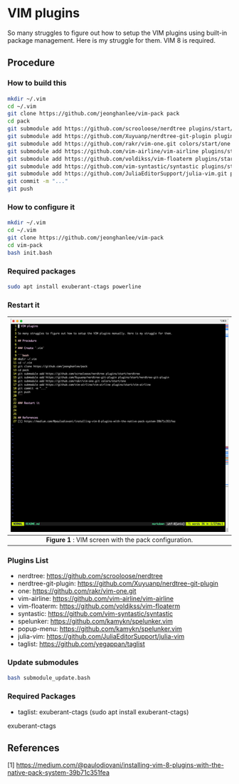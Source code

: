 # VIM plugins

So many struggles to figure out how to setup the VIM plugins using built-in package management. Here is my struggle for them. VIM 8 is required.

## Procedure

### How to build this

```bash
mkdir ~/.vim
cd ~/.vim
git clone https://github.com/jeonghanlee/vim-pack pack
cd pack
git submodule add https://github.com/scrooloose/nerdtree plugins/start/nerdtree
git submodule add https://github.com/Xuyuanp/nerdtree-git-plugin plugins/start/nerdtree-git-plugin
git submodule add https://github.com/rakr/vim-one.git colors/start/one
git submodule add https://github.com/vim-airline/vim-airline plugins/start/vim-airline
git submodule add https://github.com/voldikss/vim-floaterm plugins/start/vim-floaterm
git submodule add https://github.com/vim-syntastic/syntastic plugins/start/syntastic
git submodule add https://github.com/JuliaEditorSupport/julia-vim.git plugins/start/julia-vim
git commit -m "..."
git push
```

### How to configure it

```bash
mkdir ~/.vim
cd ~/.vim
git clone https://github.com/jeonghanlee/vim-pack
cd vim-pack
bash init.bash
```
### Required packages


```bash
sudo apt install exuberant-ctags powerline
```

### Restart it

|![vim_packpng](vim_pack.png)|
| :---: |
|**Figure 1** : VIM screen with the pack configuration. |

### Plugins List

* nerdtree: https://github.com/scrooloose/nerdtree
* nerdtree-git-plugin: https://github.com/Xuyuanp/nerdtree-git-plugin
* one: https://github.com/rakr/vim-one.git
* vim-airline: https://github.com/vim-airline/vim-airline
* vim-floaterm: https://github.com/voldikss/vim-floaterm
* syntastic: https://github.com/vim-syntastic/syntastic
* spelunker: https://github.com/kamykn/spelunker.vim
* popup-menu: https://github.com/kamykn/spelunker.vim
* julia-vim: https://github.com/JuliaEditorSupport/julia-vim
* taglist: https://github.com/yegappan/taglist

### Update submodules 

```bash
bash submodule_update.bash
```

### Required Packages

* taglist: exuberant-ctags (sudo apt install exuberant-ctags) 

exuberant-ctags

## References
[1] https://medium.com/@paulodiovani/installing-vim-8-plugins-with-the-native-pack-system-39b71c351fea
